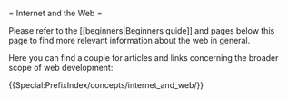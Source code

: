 = Internet and the Web =

Please refer to the [[beginners|Beginners guide]] and pages below this page to find more relevant information about the web in general.

Here you can find a couple for articles and links concerning the broader scope of web development:

{{Special:PrefixIndex/concepts/internet_and_web/}}